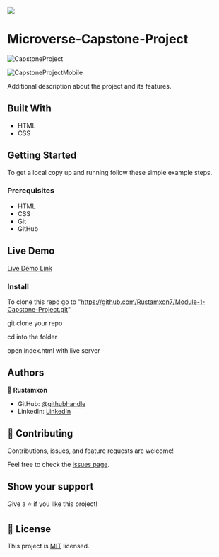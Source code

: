 ![](https://img.shields.io/badge/Microverse-blueviolet)

# Microverse-Capstone-Project

![CapstoneProject](https://user-images.githubusercontent.com/69011963/128912807-b9a34732-9091-493e-a9c3-6e1b4b3a854c.gif)


![CapstoneProjectMobile](https://user-images.githubusercontent.com/69011963/128912817-3bc7fd68-fbff-4f3d-bb21-0eb31f130bd1.gif)


Additional description about the project and its features.

## Built With

- HTML
- CSS

## Getting Started

To get a local copy up and running follow these simple example steps.

### Prerequisites

- HTML
- CSS
- Git
- GitHub

## Live Demo

[Live Demo Link](https://rustamxon7.github.io/Module-1-Capstone-Project/)

### Install

To clone this repo go to "https://github.com/Rustamxon7/Module-1-Capstone-Project.git"

git clone your repo

cd into the folder

open index.html with live server

## Authors

👤 **Rustamxon**

- GitHub: [@githubhandle](https://github.com/Rustamxon7)
- LinkedIn: [LinkedIn](https://www.linkedin.com/in/rustamjon-tolipov-6a831020b)

## 🤝 Contributing

Contributions, issues, and feature requests are welcome!

Feel free to check the [issues page](https://github.com/Rustamxon7/Module-1-Capstone-Project/issues).

## Show your support

Give a ⭐️ if you like this project!

## 📝 License

This project is [MIT](./MIT.md) licensed.

